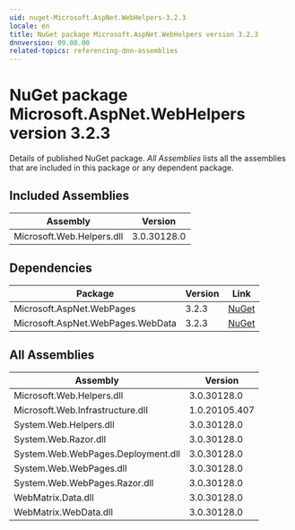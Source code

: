 ```yaml
---
uid: nuget-Microsoft.AspNet.WebHelpers-3.2.3
locale: en
title: NuGet package Microsoft.AspNet.WebHelpers version 3.2.3
dnnversion: 09.08.00
related-topics: referencing-dnn-assemblies
---
```


# NuGet package Microsoft.AspNet.WebHelpers version 3.2.3
Details of published NuGet package.
*All Assemblies* lists all the assemblies that are included in this package or any dependent package.

## Included Assemblies

|Assembly|Version|
|---|---|
|Microsoft.Web.Helpers.dll|3.0.30128.0|

## Dependencies

|Package|Version|Link|
|---|---|---|
|Microsoft.AspNet.WebPages|3.2.3|[NuGet](https://www.nuget.org/packages/Microsoft.AspNet.WebPages/3.2.3)|
|Microsoft.AspNet.WebPages.WebData|3.2.3|[NuGet](https://www.nuget.org/packages/Microsoft.AspNet.WebPages.WebData/3.2.3)|

## All Assemblies

|Assembly|Version|
|---|---|
|Microsoft.Web.Helpers.dll|3.0.30128.0|
|Microsoft.Web.Infrastructure.dll|1.0.20105.407|
|System.Web.Helpers.dll|3.0.30128.0|
|System.Web.Razor.dll|3.0.30128.0|
|System.Web.WebPages.Deployment.dll|3.0.30128.0|
|System.Web.WebPages.dll|3.0.30128.0|
|System.Web.WebPages.Razor.dll|3.0.30128.0|
|WebMatrix.Data.dll|3.0.30128.0|
|WebMatrix.WebData.dll|3.0.30128.0|

